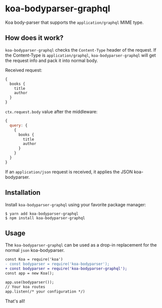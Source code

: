# koa-bodyparser-graphql 

Koa body-parser that supports the `application/graphql` MIME type.

## How does it work?
`koa-bodyparser-graphql` checks the `Content-Type` header of the request. If the Content-Type is `application/graphql`, `koa-bodyparser-graphql` will get the request info and pack it into normal body.

Received request:
```graphql
{
  books {
    title
    author
  }
}
```
`ctx.request.body` value after the middleware:
```js
{
  query: {
    {
      books {
        title
        author
      }
    }
  }
}
```

If an `application/json` request is received, it applies the JSON koa-bodyparser.

## Installation

Install `koa-bodyparser-graphql` using your favorite package manager:
```shell
$ yarn add koa-bodyparser-graphql
$ npm install koa-bodyparser-graphql
```

## Usage

The `koa-bodyparser-graphql` can be used as a drop-in replacement for the normal `json` koa-bodyparser.

```diff
const Koa = require('koa')
- const bodyparser = require('koa-bodyparser');
+ const bodyparser = require('koa-bodyparser-graphql');
const app = new Koa();

app.use(bodyparser());
// Your koa routes
app.listen(/* your configuration */)
```

That's all!

